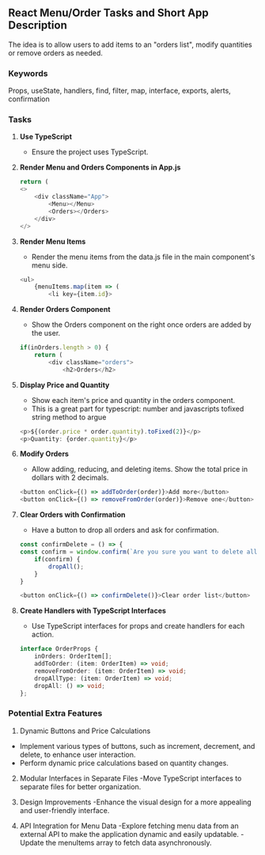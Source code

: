 ## React Menu/Order Tasks and Short App Description

The idea is to allow users to add items to an "orders list", modify quantities or remove orders as needed.

### Keywords
Props, useState, handlers, find, filter, map, interface, exports, alerts, confirmation

### Tasks

1. **Use TypeScript**
   - Ensure the project uses TypeScript.

2. **Render Menu and Orders Components in App.js**
    ```javascript
	return (
	<>
		<div className="App">    
			<Menu></Menu>
			<Orders></Orders>
		</div>
	</>
    ```

3.  **Render Menu Items**
	- Render the menu items from the data.js file in the main component's menu side.
	```javascript
	<ul>
		{menuItems.map(item => (
			<li key={item.id}>
	```

4.	**Render Orders Component**
	- Show the Orders component on the right once orders are added by the user.
	```javascript
	if(inOrders.length > 0) {
		return (
			<div className="orders">
				<h2>Orders</h2>
	```

5.	**Display Price and Quantity**
	- Show each item's price and quantity in the orders component.
	- This is a great part for typescript: number and javascripts tofixed string method to argue
	```javascript
	<p>${(order.price * order.quantity).toFixed(2)}</p>
	<p>Quantity: {order.quantity}</p>
	```

6.  **Modify Orders**
	- Allow adding, reducing, and deleting items. Show the total price in dollars with 2 decimals.
	```javascript
	<button onClick={() => addToOrder(order)}>Add more</button>
	<button onClick={() => removeFromOrder(order)}>Remove one</button>
	```

7.	**Clear Orders with Confirmation**
	- Have a button to drop all orders and ask for confirmation.
	```javascript
	const confirmDelete = () => {
	const confirm = window.confirm(`Are you sure you want to delete all items?`);
		if(confirm) {
			dropAll();
		}
	}

	<button onClick={() => confirmDelete()}>Clear order list</button>
	```

8.	**Create Handlers with TypeScript Interfaces**
	- Use TypeScript interfaces for props and create handlers for each action.
	```typescript
	interface OrderProps {
		inOrders: OrderItem[];
		addToOrder: (item: OrderItem) => void;
		removeFromOrder: (item: OrderItem) => void;
		dropAllType: (item: OrderItem) => void;
		dropAll: () => void;
	};
	```



### Potential Extra Features
1. Dynamic Buttons and Price Calculations
- Implement various types of buttons, such as increment, decrement, and delete, to enhance user interaction.
- Perform dynamic price calculations based on quantity changes.

2. Modular Interfaces in Separate Files
-Move TypeScript interfaces to separate files for better organization.

3. Design Improvements
-Enhance the visual design for a more appealing and user-friendly interface.

4. API Integration for Menu Data
-Explore fetching menu data from an external API to make the application dynamic and easily updatable.
-Update the menuItems array to fetch data asynchronously.